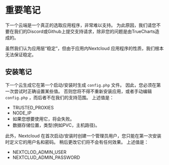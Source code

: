 # 重要笔记

下一个云端是一个真正的选取应用程序，非常难以支持。 为此原因，我们请您不要在我们的Discord或Github上提交支持请求，除非您的问题是由TrueCharts造成的。

虽然我们认为应用层“稳定”，但由于应用内Nextcloud 应用程序的性质，我们根本无法保证稳定。

## 安装笔记

下一个云生成它在第一个启动/安装时生成 `config.php` 文件。 因此，您必须在第一次尝试时正确设置某些值。 否则您将不得不重新安装应用，或者手动编辑 `config.php` ，而后者不在我们的支持范围。 上述值是：

- TRUSTED_PROXIES
- NODE_IP
- 如果您想要使用它，将会失败。
- 数据存储位置，类型(例如PVC，主机路径)。

此外，Nextcloud 在首次启动/安装时创建一个管理员用户，您只能在第一次安装时定义它的用户名和密码。 稍后更改它们将不会有任何效果。 上述值是：

- NEXTCLOD_ADMIN_USER
- NEXTCLUD_ADMIN_PASSWORD
